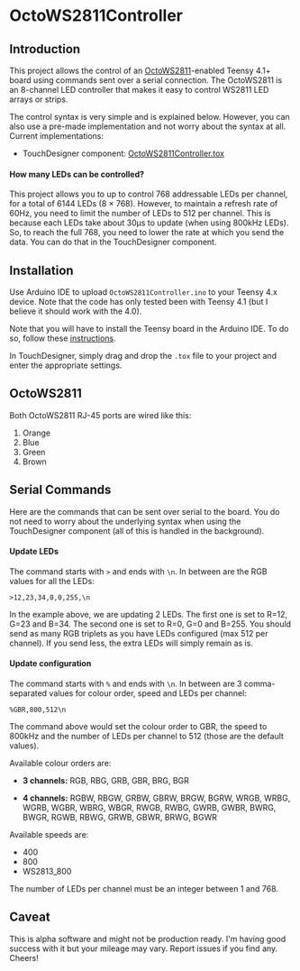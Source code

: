 # OctoWS2811Controller

## Introduction

This project allows the control of an [OctoWS2811](https://github.com/PaulStoffregen/OctoWS2811)-enabled Teensy 
4.1+ board using commands sent over a serial connection. The OctoWS2811 is an 8-channel LED controller that makes
it easy to control WS2811 LED arrays or strips.

The control syntax is very simple and is explained below. However, you can also use a pre-made implementation and
not worry about the syntax at all. Current implementations:

  * TouchDesigner component: [OctoWS2811Controller.tox](https://github.com/djipco/OctoWS2811Controller/raw/refs/heads/main/OctoWS2811Controller.tox)

#### How many LEDs can be controlled?

This project allows you to up to control 768 addressable LEDs per channel, for a total of 6144 LEDs (8 × 768). 
However, to maintain a refresh rate of 60Hz, you need to limit the number of LEDs to 512 per channel. This is 
because each LEDs take about 30µs to update (when using 800kHz LEDs). So, to reach the full 768, you need to lower 
the rate at which you send the data. You can do that in the TouchDesigner component.

## Installation

Use Arduino IDE to upload `OctoWS2811Controller.ino` to your Teensy 4.x device. Note that the code has only tested 
been with Teensy 4.1 (but I believe it should work with the 4.0).

Note that you will have to install the Teensy board in the Arduino IDE. To do so, follow these 
[instructions]([url](https://www.pjrc.com/teensy/td_download.html)). 

In TouchDesigner, simply drag and drop the `.tox` file to your project and enter the appropriate settings.

## OctoWS2811

Both OctoWS2811 RJ-45 ports are wired like this:

 1. Orange
 2. Blue
 3. Green
 4. Brown

## Serial Commands

Here are the commands that can be sent over serial to the board. You do not need to worry about the underlying 
syntax when using the TouchDesigner component (all of this is handled in the background).

#### Update LEDs

The command starts with `>` and ends with `\n`. In between are the RGB values for all the LEDs:

```
>12,23,34,0,0,255,\n
```
In the example above, we are updating 2 LEDs. The first one is set to R=12, G=23 and B=34. The second one is set
to R=0, G=0 and B=255. You should send as many RGB triplets as you have LEDs configured (max 512 per channel). If
you send less, the extra LEDs will simply remain as is.

#### Update configuration

The command starts with `%` and ends with `\n`. In between are 3 comma-separated values for colour order,
speed and LEDs per channel:

```
%GBR,800,512\n
```
The command above would set the colour order to GBR, the speed to 800kHz and the number of LEDs per channel to
512 (those are the default values).

Available colour orders are: 

  - **3 channels:** RGB, RBG, GRB, GBR, BRG, BGR

  - **4 channels:** RGBW, RBGW, GRBW, GBRW, BRGW, BGRW, WRGB, WRBG, WGRB, WGBR, WBRG, WBGR, RWGB, RWBG, GWRB, GWBR,
    BWRG, BWGR, RGWB, RBWG, GRWB, GBWR, BRWG, BGWR

Available speeds are:

  - 400
  - 800
  - WS2813_800

The number of LEDs per channel must be an integer between 1 and 768.

## Caveat

This is alpha software and might not be production ready. I'm having good success with it but your mileage may vary. 
Report issues if you find any. Cheers!
